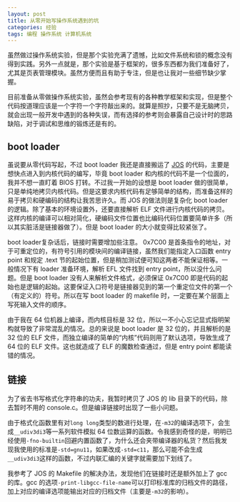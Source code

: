 ```yaml
---
layout: post
title: 从零开始写操作系统遇到的坑
categories: 经验
tags: 编程 操作系统 计算机系统
---
```


虽然做过操作系统实验，但是那个实验充满了遗憾，比如文件系统和锁的概念没有得到实践。另外一点就是，那个实验是基于框架的，很多东西都为我们准备好了，尤其是页表管理模块。虽然方便而且有助于专注，但是也让我对一些细节缺少掌握。

目前准备从零做操作系统实验，虽然会参考现有的各种教学框架和实现，但是整个代码按道理应该是一个字符一个字符敲出来的。就算是照抄，只要不是无脑拷贝，就会出现一般开发中遇到的各种失误，而有选择的参考则会暴露自己设计时的思路缺陷，对于调试和思维的锻炼还是有的。

## boot loader

虽说要从零代码写起，不过 boot loader 我还是直接搬运了 [JOS](https://pdos.csail.mit.edu/6.828/2014/) 的代码，主要是想快点进入到内核代码的编写，毕竟 boot loader 和内核的代码不是一个位面的，我并不想一直盯着 BIOS 打转。不过我一开始的设想是 boot loader 做的很简单，只是单纯地拷贝内核代码。但是这要求内核代码有足够简单的结构，而准备这样的易于拷贝和硬编码的结构让我苦思许久。而 JOS 的做法则是复杂化 boot loader 的逻辑。除了基本的环境设置外，还要直接解析 ELF 文件进行内核代码的拷贝。这样内核的编译可以相对简化，硬编码文件位置也比编码代码位置要简单许多（所以其实脏活是链接器做了）。但是 boot loader 的大小就变得比较紧张了。

boot loader复杂话后，链接时需要增加些注意。 0x7C00 是首条指令的地址，对于可重定位的，有符号引用的模块间的编译链接，虽然我们能指定入口函数 entry point 和规定 .text 节的起始位置，但是稍加测试便可知这两者不能保证相等。一般情况下有 loader 准备环境，解析 EFL 文件找到 entry point，所以没什么问题。但是 boot loader 没有人来解析文件格式，必须保证 0x7C00 即是代码的起始也是逻辑的起始。这要保证入口符号是链接器见到的第一个重定位文件的第一个（有定义的）符号。所以在写 boot loader 的 makefile 时，一定要在某个层面上写死输入文件的顺序。

由于我在 64 位机器上编译，而内核目标是 32 位，所以一不小心忘记显式指明架构就导致了非常混乱的情况。总的来说是 boot loader 是 32 位的，并且解析的是 32 位的 ELF 文件，而独立编译的简单的“内核”代码则用了默认选项，导致生成了 64 位的 ELF 文件。这也就造成了 ELF 的魔数检查通过，但是 entry point 都能读错的情况。

## 链接

为了省去书写格式化字符串的功夫，我暂时拷贝了 JOS 的 lib 目录下的代码，除去暂时不用的 console.c。但是编译链接时出现了一些小问题。

由于格式化函数里有对`long long`类型的数进行处理，在`-m32`的编译选项下，会生成`__udiv3di3`等一系列软件模拟 64 位数运算的函数。令我感到奇怪的是，明明已经使用`-fno-builtin`回避内置函数了，为什么还会夹带编译器的私货？然后我发现我使用的标准是`-std=gnu11`，如果改成`-std=c11`，那么可能不会生成`__udiv3di3`这样的函数，不过内联汇编的关键字就需要加下划线了。

我参考了 JOS 的 Makefile 的解决办法，发现他们在链接时还是额外加上了 gcc 的库。gcc 的选项`-print-libgcc-file-name`可以打印标准库的归档文件的路径，加上对应的编译选项能输出对应的归档文件（主要是`-m32`的影响）。
